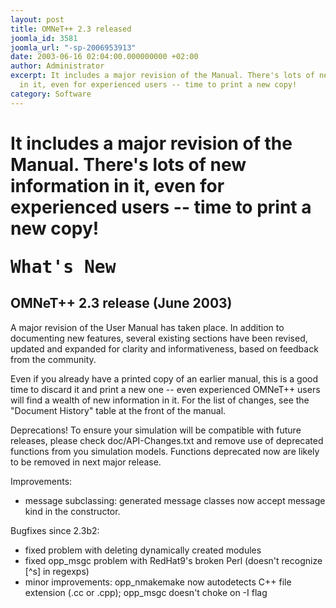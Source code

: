 ```yaml
---
layout: post
title: OMNeT++ 2.3 released
joomla_id: 3581
joomla_url: "-sp-2006953913"
date: 2003-06-16 02:04:00.000000000 +02:00
author: Administrator
excerpt: It includes a major revision of the Manual. There's lots of new information
  in it, even for experienced users -- time to print a new copy!
category: Software
---
```

It includes a major revision of the Manual. There's lots of new information in it, even for experienced users -- time to print a new copy! <pre>What's New==========OMNeT++ 2.3 release (June 2003)-------------------------------A major revision of the User Manual has taken place. In addition todocumenting new features, several existing sections have been revised,updated and expanded for clarity and informativeness, based on feedbackfrom the community.Even if you already have a printed copy of an earlier manual, this isa good time to discard it and print a new one -- even experienced OMNeT++users will find a wealth of new information in it. For the list ofchanges, see the "Document History" table at the front of the manual.Deprecations! To ensure your simulation will be compatible with futurereleases, please check doc/API-Changes.txt and remove use ofdeprecated functions from you simulation models. Functions deprecatednow are likely to be removed in next major release.Improvements:- message subclassing: generated message classes now accept message kind  in the constructor.Bugfixes since 2.3b2:- fixed problem with deleting dynamically created modules- fixed opp_msgc problem with RedHat9's broken Perl (doesn't recognize [^s]  in regexps)- minor improvements: opp_nmakemake now autodetects C++ file extension  (.cc or .cpp); opp_msgc doesn't choke on -I flag</pre>
